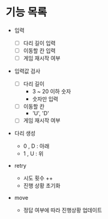 # 기능 목록
- 입력
  - [ ] 다리 길이 입력
  - [ ] 이동할 칸 입력
  - [ ] 게임 재시작 여부

- 입력값 검사
  - [ ] 다리 길이
    - 3 ~ 20 이하 숫자
    - 숫자만 입력
  - [ ] 이동할 칸
    - 'U', 'D'
  - [ ] 게임 재시작 여부

- 다리 생성
  - 0 , D : 아래
  - 1 , U : 위
  
- retry
  - 시도 횟수 ++
  - 진행 상황 초기화

- move
  - 정답 여부에 따라 진행상황 업데이트